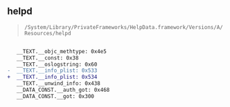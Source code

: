 ## helpd

> `/System/Library/PrivateFrameworks/HelpData.framework/Versions/A/Resources/helpd`

```diff

   __TEXT.__objc_methtype: 0x4e5
   __TEXT.__const: 0x38
   __TEXT.__oslogstring: 0x60
-  __TEXT.__info_plist: 0x533
+  __TEXT.__info_plist: 0x534
   __TEXT.__unwind_info: 0x438
   __DATA_CONST.__auth_got: 0x468
   __DATA_CONST.__got: 0x300

```
